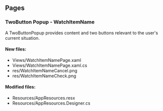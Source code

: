 ﻿## Pages

<!--{[{-->
### TwoButton Popup - WatchItemName
A TwoButtonPopup provides content and two buttons relevant to the user's current situation.
#### New files:
* Views/WatchItemNamePage.xaml
* Views/WatchItemNamePage.xaml.cs
* res/WatchItemNameCancel.png
* res/WatchItemNameCheck.png
#### Modified files:
* Resources/AppResources.resx
* Resources/AppResources.Designer.cs
<!--}]}-->